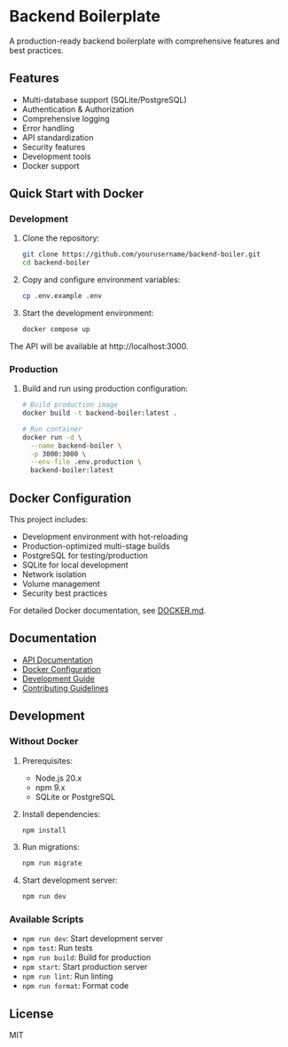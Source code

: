 # Backend Boilerplate

A production-ready backend boilerplate with comprehensive features and best practices.

## Features

- Multi-database support (SQLite/PostgreSQL)
- Authentication & Authorization
- Comprehensive logging
- Error handling
- API standardization
- Security features
- Development tools
- Docker support

## Quick Start with Docker

### Development

1. Clone the repository:
   ```bash
   git clone https://github.com/yourusername/backend-boiler.git
   cd backend-boiler
   ```

2. Copy and configure environment variables:
   ```bash
   cp .env.example .env
   ```

3. Start the development environment:
   ```bash
   docker compose up
   ```

The API will be available at http://localhost:3000.

### Production

1. Build and run using production configuration:
   ```bash
   # Build production image
   docker build -t backend-boiler:latest .

   # Run container
   docker run -d \
     --name backend-boiler \
     -p 3000:3000 \
     --env-file .env.production \
     backend-boiler:latest
   ```

## Docker Configuration

This project includes:

- Development environment with hot-reloading
- Production-optimized multi-stage builds
- PostgreSQL for testing/production
- SQLite for local development
- Network isolation
- Volume management
- Security best practices

For detailed Docker documentation, see [DOCKER.md](docs/DOCKER.md).

## Documentation

- [API Documentation](docs/API.md)
- [Docker Configuration](docs/DOCKER.md)
- [Development Guide](docs/DEVELOPMENT.md)
- [Contributing Guidelines](docs/CONTRIBUTING.md)

## Development

### Without Docker

1. Prerequisites:
   - Node.js 20.x
   - npm 9.x
   - SQLite or PostgreSQL

2. Install dependencies:
   ```bash
   npm install
   ```

3. Run migrations:
   ```bash
   npm run migrate
   ```

4. Start development server:
   ```bash
   npm run dev
   ```

### Available Scripts

- `npm run dev`: Start development server
- `npm test`: Run tests
- `npm run build`: Build for production
- `npm start`: Start production server
- `npm run lint`: Run linting
- `npm run format`: Format code

## License

MIT